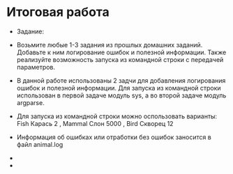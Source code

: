 # Итоговая работа

* Задание:
* Возьмите любые 1-3 задания из прошлых домашних заданий. 
Добавьте к ним логирование ошибок и полезной информации. 
Также реализуйте возможность запуска из командной строки 
с передачей параметров. 

* В данной работе использованы 2 задчи для добавления логирования ошибок и полезной информации.
 Для запуска из командной строки использован в первой задаче модуль sys, а во второй задаче модуль argparse.
* Для запуска из командной строки можно оспользовать варианты:
Fish Карась 2 , Mammal Слон 5000 , Bird Скворец 12 
* Информация об ошибках или отработки без ошибок заносится в файл animal.log
* 
* 